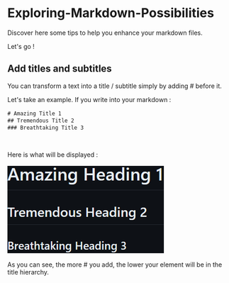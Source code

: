 # Exploring-Markdown-Possibilities

Discover here some tips to help you enhance your markdown files.

Let's go !

## Add titles and subtitles

You can transform a text into a title / subtitle simply by adding # before it.

Let's take an example. If you write into your markdown :
```
# Amazing Title 1
## Tremendous Title 2
### Breathtaking Title 3
```
<br>

Here is what will be displayed :
<br>
<br>
![](https://github.com/DimitriKneur/Exploring-Markdown-Possibilities/blob/main/Screenshots/Titles.png)

As you can see, the more # you add, the lower your element will be in the title hierarchy.
